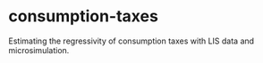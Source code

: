 # consumption-taxes
Estimating the regressivity of consumption taxes with LIS data and microsimulation.
